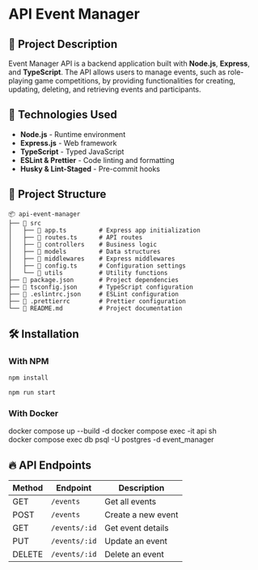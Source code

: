 # API Event Manager

## 📌 Project Description

Event Manager API is a backend application built with **Node.js**, **Express**, and **TypeScript**. The API allows users to manage events, such as role-playing game competitions, by providing functionalities for creating, updating, deleting, and retrieving events and participants.

## 🚀 Technologies Used

- **Node.js** - Runtime environment
- **Express.js** - Web framework
- **TypeScript** - Typed JavaScript
- **ESLint & Prettier** - Code linting and formatting
- **Husky & Lint-Staged** - Pre-commit hooks

## 📂 Project Structure

```
📦 api-event-manager
├── 📁 src
│   ├── 📄 app.ts         # Express app initialization
│   ├── 📄 routes.ts      # API routes
│   ├── 📄 controllers    # Business logic
│   ├── 📄 models         # Data structures
│   ├── 📄 middlewares    # Express middlewares
│   ├── 📄 config.ts      # Configuration settings
│   └── 📄 utils          # Utility functions
├── 📄 package.json       # Project dependencies
├── 📄 tsconfig.json      # TypeScript configuration
├── 📄 .eslintrc.json     # ESLint configuration
├── 📄 .prettierrc        # Prettier configuration
└── 📄 README.md          # Project documentation
```

## 🛠 Installation

### With NPM

```sh
npm install
```

```sh
npm run start
```

### With Docker

docker compose up --build -d
docker compose exec -it api sh  
docker compose exec db psql -U postgres -d event_manager

## 🔥 API Endpoints

| Method | Endpoint      | Description        |
| ------ | ------------- | ------------------ |
| GET    | `/events`     | Get all events     |
| POST   | `/events`     | Create a new event |
| GET    | `/events/:id` | Get event details  |
| PUT    | `/events/:id` | Update an event    |
| DELETE | `/events/:id` | Delete an event    |
